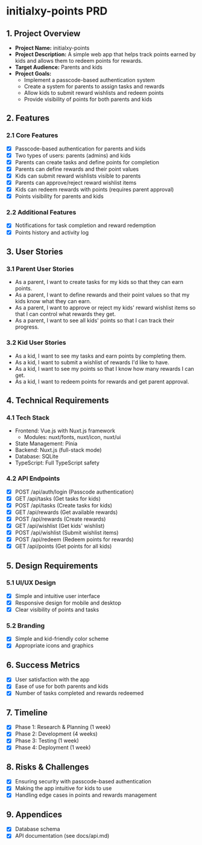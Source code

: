 # initialxy-points PRD

## 1. Project Overview
- **Project Name:** initialxy-points
- **Project Description:** A simple web app that helps track points earned by kids and allows them to redeem points for rewards.
- **Target Audience:** Parents and kids
- **Project Goals:**
  - Implement a passcode-based authentication system
  - Create a system for parents to assign tasks and rewards
  - Allow kids to submit reward wishlists and redeem points
  - Provide visibility of points for both parents and kids

## 2. Features
### 2.1 Core Features
- [x] Passcode-based authentication for parents and kids
- [x] Two types of users: parents (admins) and kids
- [x] Parents can create tasks and define points for completion
- [x] Parents can define rewards and their point values
- [x] Kids can submit reward wishlists visible to parents
- [x] Parents can approve/reject reward wishlist items
- [x] Kids can redeem rewards with points (requires parent approval)
- [x] Points visibility for parents and kids

### 2.2 Additional Features
- [x] Notifications for task completion and reward redemption
- [x] Points history and activity log

## 3. User Stories
### 3.1 Parent User Stories
- As a parent, I want to create tasks for my kids so that they can earn points.
- As a parent, I want to define rewards and their point values so that my kids know what they can earn.
- As a parent, I want to approve or reject my kids' reward wishlist items so that I can control what rewards they get.
- As a parent, I want to see all kids' points so that I can track their progress.

### 3.2 Kid User Stories
- As a kid, I want to see my tasks and earn points by completing them.
- As a kid, I want to submit a wishlist of rewards I'd like to have.
- As a kid, I want to see my points so that I know how many rewards I can get.
- As a kid, I want to redeem points for rewards and get parent approval.

## 4. Technical Requirements
### 4.1 Tech Stack
- Frontend: Vue.js with Nuxt.js framework
  - Modules: nuxt/fonts, nuxt/icon, nuxt/ui
- State Management: Pinia
- Backend: Nuxt.js (full-stack mode)
- Database: SQLite
- TypeScript: Full TypeScript safety

### 4.2 API Endpoints
- [x] POST /api/auth/login (Passcode authentication)
- [x] GET /api/tasks (Get tasks for kids)
- [x] POST /api/tasks (Create tasks for kids)
- [x] GET /api/rewards (Get available rewards)
- [x] POST /api/rewards (Create rewards)
- [x] GET /api/wishlist (Get kids' wishlist)
- [x] POST /api/wishlist (Submit wishlist items)
- [x] POST /api/redeem (Redeem points for rewards)
- [x] GET /api/points (Get points for all kids)

## 5. Design Requirements
### 5.1 UI/UX Design
- [x] Simple and intuitive user interface
- [x] Responsive design for mobile and desktop
- [x] Clear visibility of points and tasks

### 5.2 Branding
- [x] Simple and kid-friendly color scheme
- [x] Appropriate icons and graphics

## 6. Success Metrics
- [x] User satisfaction with the app
- [x] Ease of use for both parents and kids
- [x] Number of tasks completed and rewards redeemed

## 7. Timeline
- [x] Phase 1: Research & Planning (1 week)
- [x] Phase 2: Development (4 weeks)
- [x] Phase 3: Testing (1 week)
- [x] Phase 4: Deployment (1 week)

## 8. Risks & Challenges
- [x] Ensuring security with passcode-based authentication
- [x] Making the app intuitive for kids to use
- [x] Handling edge cases in points and rewards management

## 9. Appendices
- [x] Database schema
- [x] API documentation (see docs/api.md)